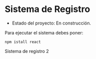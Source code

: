 <h1> Sistema de Registro</h1>

- Estado del proyecto: En construcción.

Para ejecutar el sistema debes poner:

```npm istall react```

Sistema de registro 2
